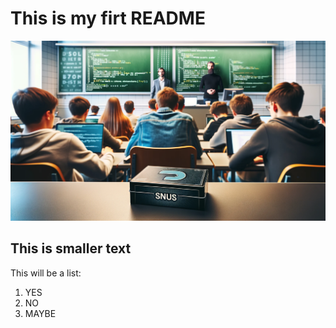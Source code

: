 # This is my firt README
![snus should be here](c9677d46-dde9-4ca0-a68a-5599eb448868.webp)
## This is smaller text

This will be a list:
1. YES
2. NO
3. MAYBE

